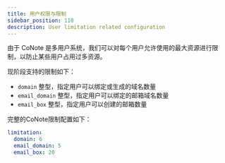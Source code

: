 ```yaml
---
title: 用户权限与限制
sidebar_position: 110
description: User limitation related configuration
---
```


由于 CoNote 是多用户系统，我们可以对每个用户允许使用的最大资源进行限制，以防止某些用户占用过多资源。

现阶段支持的限制如下：

- `domain` 整型，指定用户可以绑定或生成的域名数量
- `email_domain` 整型，指定用户可以绑定的邮箱域名数量
- `email_box` 整型，指定用户可以创建的邮箱数量

完整的CoNote限制配置如下：

```yaml
limitation:
  domain: 6
  email_domain: 5
  email_box: 20
```

